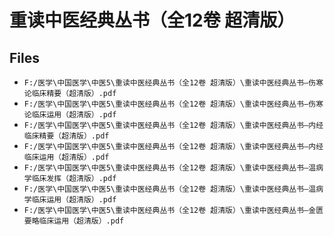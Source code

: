 # 重读中医经典丛书（全12卷 超清版）

## Files

- `F:/医学\中国医学\中医5\重读中医经典丛书（全12卷 超清版）\重读中医经典丛书—伤寒论临床精要（超清版）.pdf`
- `F:/医学\中国医学\中医5\重读中医经典丛书（全12卷 超清版）\重读中医经典丛书—伤寒论临床运用（超清版）.pdf`
- `F:/医学\中国医学\中医5\重读中医经典丛书（全12卷 超清版）\重读中医经典丛书—内经临床精要（超清版）.pdf`
- `F:/医学\中国医学\中医5\重读中医经典丛书（全12卷 超清版）\重读中医经典丛书—内经临床运用（超清版）.pdf`
- `F:/医学\中国医学\中医5\重读中医经典丛书（全12卷 超清版）\重读中医经典丛书—温病学临床发挥（超清版）.pdf`
- `F:/医学\中国医学\中医5\重读中医经典丛书（全12卷 超清版）\重读中医经典丛书—温病学临床运用（超清版）.pdf`
- `F:/医学\中国医学\中医5\重读中医经典丛书（全12卷 超清版）\重读中医经典丛书—金匮要略临床运用（超清版）.pdf`
